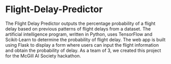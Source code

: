 # Flight-Delay-Predictor
The Flight Delay Predictor outputs the percentage probability of a flight delay based on previous patterns of flight delays from a dataset. The artificial intelligence program, written in Python, uses TensorFlow and Scikit-Learn to determine the probability of flight delay. The web app is built using Flask to display a form where users can input the flight information and obtain the probability of delay. As a team of 3, we created this project for the McGill AI Society hackathon. 

